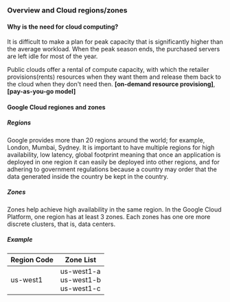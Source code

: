 ### Overview and Cloud regions/zones
#### Why is the need for cloud computing?
It is difficult to make a plan for peak capacity that is significantly higher than the average workload.
When the peak season ends, the purchased servers are left idle for most of the year.

Public clouds offer a rental of compute capacity, with which the retailer provisions(rents) resources when they want them and release them back to the cloud when they don't need then. **[on-demand resource provisiong]**, **[pay-as-you-go model]**

#### Google Cloud regiones and zones
##### Regions
Google provides more than 20 regions around the world; for example, London, Mumbai, Sydney. It is important to have multiple regions for high availability, low latency, global footprint meaning that once an application is deployed in one region it can easily be deployed into other regions, and for adhering to government regulations because a country may order that the data generated inside the country be kept in the country.

##### Zones
Zones help achieve high availability in the same region. In the Google Cloud Platform, one region has at least 3 zones. Each zones has one ore more discrete clusters, that is, data centers.

##### Example
|Region Code|Zone List|
|---|---|
|us-west1|us-west1-a<br />us-west1-b<br />us-west1-c|

